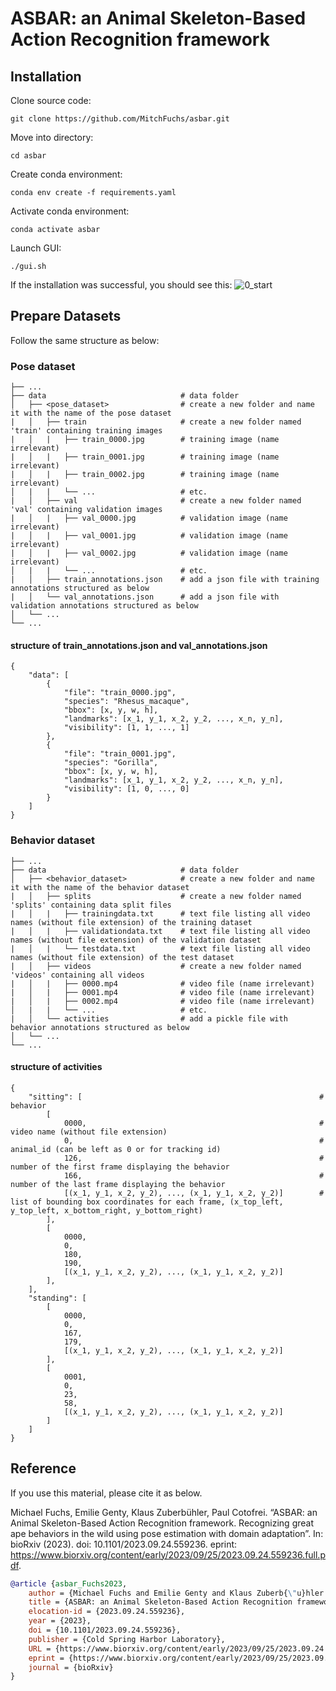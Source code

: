 # ASBAR: an Animal Skeleton-Based Action Recognition framework

## Installation

Clone source code:

```
git clone https://github.com/MitchFuchs/asbar.git
```

Move into directory:

```
cd asbar
```

Create conda environment:
```
conda env create -f requirements.yaml
```

Activate conda environment:
```
conda activate asbar
```

Launch GUI:
```
./gui.sh
```
If the installation was successful, you should see this: 
![0_start](https://github.com/MitchFuchs/asbar/assets/73831423/e790819c-12fb-467b-8289-7cad180df279)


## Prepare Datasets
Follow the same structure as below:
### Pose dataset
    ├── ...
    ├── data                              # data folder
    │   ├── <pose_dataset>                # create a new folder and name it with the name of the pose dataset 
    |   │   ├── train                     # create a new folder named 'train' containing training images
    |   │   |   ├── train_0000.jpg        # training image (name irrelevant) 
    |   │   |   ├── train_0001.jpg        # training image (name irrelevant) 
    |   │   |   ├── train_0002.jpg        # training image (name irrelevant)
    │   |   |   └── ...                   # etc.
    |   │   ├── val                       # create a new folder named 'val' containing validation images
    |   │   |   ├── val_0000.jpg          # validation image (name irrelevant) 
    |   │   |   ├── val_0001.jpg          # validation image (name irrelevant) 
    |   │   |   ├── val_0002.jpg          # validation image (name irrelevant)
    │   |   |   └── ...                   # etc.
    |   │   ├── train_annotations.json    # add a json file with training annotations structured as below
    |   │   └── val_annotations.json      # add a json file with validation annotations structured as below
    │   └── ...                   
    └── ...

#### structure of train_annotations.json and val_annotations.json

```
{
    "data": [
        {
            "file": "train_0000.jpg",
            "species": "Rhesus_macaque",
            "bbox": [x, y, w, h],
            "landmarks": [x_1, y_1, x_2, y_2, ..., x_n, y_n],
            "visibility": [1, 1, ..., 1]
        },
        {
            "file": "train_0001.jpg",
            "species": "Gorilla",
            "bbox": [x, y, w, h],
            "landmarks": [x_1, y_1, x_2, y_2, ..., x_n, y_n],
            "visibility": [1, 0, ..., 0]
        }
    ]
}

```

### Behavior dataset
    ├── ...
    ├── data                              # data folder
    │   ├── <behavior_dataset>            # create a new folder and name it with the name of the behavior dataset 
    |   │   ├── splits                    # create a new folder named 'splits' containing data split files
    |   │   |   ├── trainingdata.txt      # text file listing all video names (without file extension) of the training dataset 
    |   │   |   ├── validationdata.txt    # text file listing all video names (without file extension) of the validation dataset 
    |   │   |   └── testdata.txt          # text file listing all video names (without file extension) of the test dataset 
    |   │   ├── videos                    # create a new folder named 'videos' containing all videos
    |   │   |   ├── 0000.mp4              # video file (name irrelevant) 
    |   │   |   ├── 0001.mp4              # video file (name irrelevant) 
    |   │   |   ├── 0002.mp4              # video file (name irrelevant)
    │   |   |   └── ...                   # etc.
    |   │   └── activities                # add a pickle file with behavior annotations structured as below
    │   └── ...                   
    └── ...

#### structure of activities

```
{
    "sitting": [                                                     # behavior
        [
            0000,                                                    # video name (without file extension) 
            0,                                                       # animal_id (can be left as 0 or for tracking id)
            126,                                                     # number of the first frame displaying the behavior
            166,                                                     # number of the last frame displaying the behavior 
            [(x_1, y_1, x_2, y_2), ..., (x_1, y_1, x_2, y_2)]        # list of bounding box coordinates for each frame, (x_top_left, y_top_left, x_bottom_right, y_bottom_right) 
        ],
        [
            0000,
            0,
            180,
            190,
            [(x_1, y_1, x_2, y_2), ..., (x_1, y_1, x_2, y_2)]
        ],
    ],
    "standing": [                  
        [
            0000,
            0,
            167,
            179,
            [(x_1, y_1, x_2, y_2), ..., (x_1, y_1, x_2, y_2)]
        ],
        [
            0001,
            0,
            23,
            58,
            [(x_1, y_1, x_2, y_2), ..., (x_1, y_1, x_2, y_2)]
        ]
    ]
}

```


## Reference

If you use this material, please cite it as below.

Michael Fuchs, Emilie Genty, Klaus Zuberbühler, Paul Cotofrei. “ASBAR: an Animal Skeleton-Based Action Recognition framework. Recognizing great ape behaviors in the wild using pose estimation with domain adaptation”. In: bioRxiv (2023). doi: 10.1101/2023.09.24.559236. eprint: https://www.biorxiv.org/content/early/2023/09/25/2023.09.24.559236.full.pdf. 

```BibTeX
@article {asbar_Fuchs2023,
	author = {Michael Fuchs and Emilie Genty and Klaus Zuberb{\"u}hler and Paul Cotofrei},
	title = {ASBAR: an Animal Skeleton-Based Action Recognition framework. Recognizing great ape behaviors in the wild using pose estimation with domain adaptation},
	elocation-id = {2023.09.24.559236},
	year = {2023},
	doi = {10.1101/2023.09.24.559236},
	publisher = {Cold Spring Harbor Laboratory},
	URL = {https://www.biorxiv.org/content/early/2023/09/25/2023.09.24.559236},
	eprint = {https://www.biorxiv.org/content/early/2023/09/25/2023.09.24.559236.full.pdf},
	journal = {bioRxiv}
}
```
